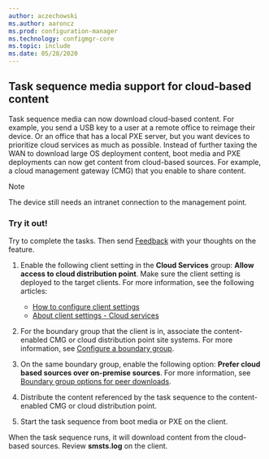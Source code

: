 ```yaml
---
author: aczechowski
ms.author: aaroncz
ms.prod: configuration-manager
ms.technology: configmgr-core
ms.topic: include
ms.date: 05/28/2020
---
```


## <a name="bkmk_tsmedia"></a> Task sequence media support for cloud-based content

<!--6209223-->

Task sequence media can now download cloud-based content. For example, you send a USB key to a user at a remote office to reimage their device. Or an office that has a local PXE server, but you want devices to prioritize cloud services as much as possible. Instead of further taxing the WAN to download large OS deployment content, boot media and PXE deployments can now get content from cloud-based sources. For example, a cloud management gateway (CMG) that you enable to share content.

> [!NOTE]
> The device still needs an intranet connection to the management point.

### Try it out!

Try to complete the tasks. Then send [Feedback](../../technical-preview-2003.md#bkmk_feedback) with your thoughts on the feature.

1. Enable the following client setting in the **Cloud Services** group: **Allow access to cloud distribution point**. Make sure the client setting is deployed to the target clients. For more information, see the following articles:

    - [How to configure client settings](../../../../clients/deploy/configure-client-settings.md)
    - [About client settings - Cloud services](../../../../clients/deploy/about-client-settings.md#cloud-services)

1. For the boundary group that the client is in, associate the content-enabled CMG or cloud distribution point site systems. For more information, see [Configure a boundary group](../../../../servers/deploy/configure/boundary-group-procedures.md#configure-a-boundary-group).

1. On the same boundary group, enable the following option: **Prefer cloud based sources over on-premise sources**. For more information, see [Boundary group options for peer downloads](../../../../servers/deploy/configure/boundary-group-options.md).

1. Distribute the content referenced by the task sequence to the content-enabled CMG or cloud distribution point.

1. Start the task sequence from boot media or PXE on the client.

When the task sequence runs, it will download content from the cloud-based sources. Review **smsts.log** on the client.
